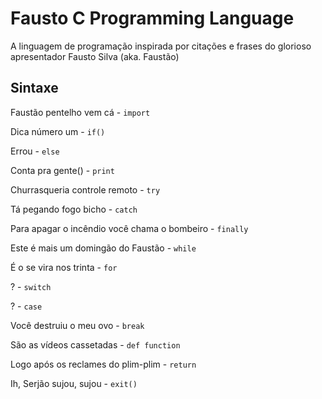 # Fausto C Programming Language

A linguagem de programação inspirada por citações e frases do glorioso apresentador Fausto Silva (aka. Faustão)

## Sintaxe

Faustão pentelho vem cá - `import`

Dica número um - `if()`

Errou - `else`

Conta pra gente() - `print`

Churrasqueria controle remoto - `try`

Tá pegando fogo bicho - `catch`

Para apagar o incêndio você chama o bombeiro - `finally`

Este é mais um domingão do Faustão - `while`

É o se vira nos trinta - `for`

? - `switch`

? - `case`

Você destruiu o meu ovo - `break`

São as vídeos cassetadas - `def function`

Logo após os reclames do plim-plim - `return`

Ih, Serjão sujou, sujou - `exit()`

